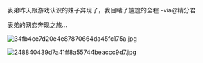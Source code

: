 表弟昨天跟游戏认识的妹子奔现了，我目睹了尴尬的全程 -via@精分君

表弟的网恋奔现之旅...

![34fb4ce7d20e4e87870664da45fc175a.jpg](https://wxlzmt.github.io/cdn1/ext/qw/groups/30111/34fb4ce7d20e4e87870664da45fc175a.jpg)

![248840439d7a41ff8a55744beaccc9d7.jpg](https://wxlzmt.github.io/cdn1/ext/qw/groups/30111/248840439d7a41ff8a55744beaccc9d7.jpg)
